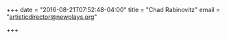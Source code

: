 +++
date = "2016-08-21T07:52:48-04:00"
title = "Chad Rabinovitz"
email = "artisticdirector@newplays.org"

+++
